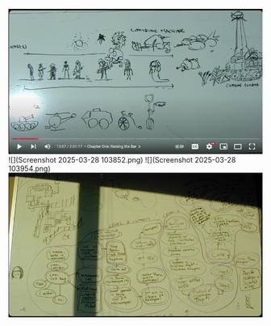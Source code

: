 ![](8vZihGM.png)
![](Screenshot 2025-03-28 103852.png)
![](Screenshot 2025-03-28 103954.png)
![](dPnA712.png)
